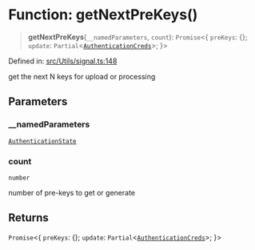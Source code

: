 # Function: getNextPreKeys()

> **getNextPreKeys**(`__namedParameters`, `count`): `Promise`\<\{ `preKeys`: \{\}; `update`: `Partial`\<[`AuthenticationCreds`](../type-aliases/AuthenticationCreds.md)\>; \}\>

Defined in: [src/Utils/signal.ts:148](https://github.com/Fokusdotid/Baileys/blob/8399cb6fd4e55090cdf57b06ffaae3e8a88880fe/src/Utils/signal.ts#L148)

get the next N keys for upload or processing

## Parameters

### \_\_namedParameters

[`AuthenticationState`](../type-aliases/AuthenticationState.md)

### count

`number`

number of pre-keys to get or generate

## Returns

`Promise`\<\{ `preKeys`: \{\}; `update`: `Partial`\<[`AuthenticationCreds`](../type-aliases/AuthenticationCreds.md)\>; \}\>
